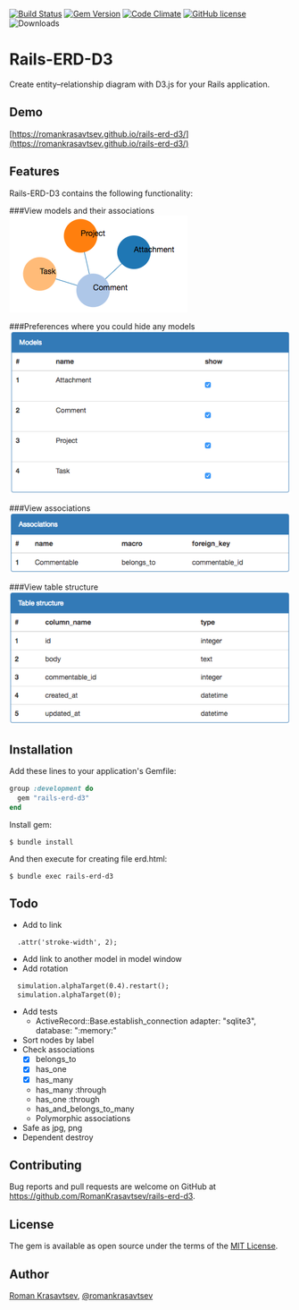[![Build Status](https://travis-ci.org/RomanKrasavtsev/rails-erd-d3.svg?branch=master)](https://travis-ci.org/RomanKrasavtsev/rails-erd-d3)
[![Gem Version](https://badge.fury.io/rb/rails-erd-d3.svg)](https://badge.fury.io/rb/rails-erd-d3)
[![Code Climate](https://codeclimate.com/github/RomanKrasavtsev/rails-erd-d3/badges/gpa.svg)](https://codeclimate.com/github/RomanKrasavtsev/rails-erd-d3)
[![GitHub license](https://img.shields.io/badge/license-MIT-blue.svg)](https://raw.githubusercontent.com/RomanKrasavtsev/rails-erd-d3/master/LICENSE.txt)
![Downloads](http://ruby-gem-downloads-badge.herokuapp.com/rails-erd-d3?type=total)

# Rails-ERD-D3

Create entity–relationship diagram with D3.js for your Rails application.

## Demo
[https://romankrasavtsev.github.io/rails-erd-d3/](https://romankrasavtsev.github.io/rails-erd-d3/)

## Features
Rails-ERD-D3 contains the following functionality:

###View models and their associations
![Models](https://github.com/RomanKrasavtsev/rails-erd-d3/raw/master/images/models.png)

###Preferences where you could hide any models
![Preferences](https://github.com/RomanKrasavtsev/rails-erd-d3/raw/master/images/preferences.png)

###View associations
![Associations](https://github.com/RomanKrasavtsev/rails-erd-d3/raw/master/images/associations.png)

###View table structure
![Table structure](https://github.com/RomanKrasavtsev/rails-erd-d3/raw/master/images/table_structure.png)

## Installation

Add these lines to your application's Gemfile:

```ruby
group :development do
  gem "rails-erd-d3"
end
```

Install gem:
```shall
$ bundle install
```

And then execute for creating file erd.html:
```shall
$ bundle exec rails-erd-d3
```

## Todo
- Add to link
```
  .attr('stroke-width', 2);
```
- Add link to another model in model window
- Add rotation
```
  simulation.alphaTarget(0.4).restart();
  simulation.alphaTarget(0);
```
- Add tests
  - ActiveRecord::Base.establish_connection adapter: "sqlite3", database: ":memory:"
- Sort nodes by label
- Check associations
    - [X] belongs_to
    - [X] has_one
    - [x] has_many
    - has_many :through
    - has_one :through
    - has_and_belongs_to_many
    - Polymorphic associations
- Safe as jpg, png
- Dependent destroy

## Contributing

Bug reports and pull requests are welcome on GitHub at https://github.com/RomanKrasavtsev/rails-erd-d3.

## License

The gem is available as open source under the terms of the [MIT License](http://opensource.org/licenses/MIT).

## Author

[Roman Krasavtsev](https://github.com/RomanKrasavtsev), [@romankrasavtsev](https://twitter.com/romankrasavtsev)
